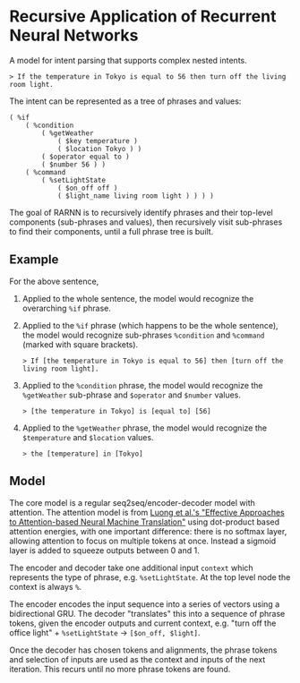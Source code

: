 # Recursive Application of Recurrent Neural Networks

A model for intent parsing that supports complex nested intents.

```
> If the temperature in Tokyo is equal to 56 then turn off the living room light.
```

The intent can be represented as a tree of phrases and values:

```
( %if
	( %condition
		( %getWeather
			( $key temperature )
			( $location Tokyo ) )
		( $operator equal to )
		( $number 56 ) )
	( %command
		( %setLightState
			( $on_off off )
			( $light_name living room light ) ) ) )
```

The goal of RARNN is to recursively identify phrases and their top-level components (sub-phrases and values), then recursively visit sub-phrases to find their components, until a full phrase tree is built.

## Example

For the above sentence,

1. Applied to the whole sentence, the model would recognize the overarching `%if` phrase.

2. Applied to the `%if` phrase (which happens to be the whole sentence), the model would recognize sub-phrases `%condition` and `%command` (marked with square brackets).
	```
	> If [the temperature in Tokyo is equal to 56] then [turn off the living room light].
	```

3. Applied to the `%condition` phrase, the model would recognize the `%getWeather` sub-phrase and `$operator` and `$number` values.
	```
	> [the temperature in Tokyo] is [equal to] [56]
	```

4. Applied to the `%getWeather` phrase, the model would recognize the `$temperature` and `$location` values.
	```
	> the [temperature] in [Tokyo]
	```

## Model

The core model is a regular seq2seq/encoder-decoder model with attention. The attention model is from [Luong et al.'s "Effective Approaches to Attention-based Neural Machine Translation"](https://arxiv.org/abs/1508.04025) using dot-product based attention energies, with one important difference: there is no softmax layer, allowing attention to focus on multiple tokens at once. Instead a sigmoid layer is added to squeeze outputs between 0 and 1.

The encoder and decoder take one additional input `context` which represents the type of phrase, e.g. `%setLightState`. At the top level node the context is always `%`.

The encoder encodes the input sequence into a series of vectors using a bidirectional GRU. The decoder "translates" this into a sequence of phrase tokens, given the encoder outputs and current context, e.g. "turn off the office light" + `%setLightState` &rarr; `[$on_off, $light]`.

Once the decoder has chosen tokens and alignments, the phrase tokens and selection of inputs are used as the context and inputs of the next iteration. This recurs until no more phrase tokens are found.


